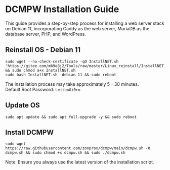 # DCMPW Installation Guide

This guide provides a step-by-step process for installing a web server stack on Debian 11, incorporating Caddy as the web server, MariaDB as the database server, PHP, and WordPress.

## Reinstall OS - Debian 11
```shell
sudo wget --no-check-certificate -qO InstallNET.sh 'https://gitee.com/mb9e8j2/Tools/raw/master/Linux_reinstall/InstallNET.sh' && sudo chmod a+x InstallNET.sh
sudo bash InstallNET.sh -debian 11 && sudo reboot
```
The installation process may take approximately 5 - 30 minutes.\
Default Root Password: `LeitboGi0ro`

## Update OS
```shell
sudo apt update && sudo apt full-upgrade -y && sudo reboot
```

## Install DCMPW
```shell
sudo wget https://raw.githubusercontent.com/zonprox/dcmpw/main/dcmpw.sh -O dcmpw.sh && sudo chmod +x dcmpw.sh && sudo ./dcmpw.sh
```
Note: Ensure you always use the latest version of the installation script.
